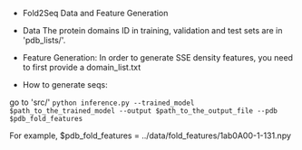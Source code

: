 * Fold2Seq Data and Feature Generation

* Data
The protein domains ID in training, validation and test sets are in 'pdb_lists/'. 

* Feature Generation:
In order to generate SSE density features, you need to first provide a domain_list.txt





* How to generate seqs:

go to 'src/'
`python inference.py --trained_model $path_to_the_trained_model --output $path_to_the_output_file --pdb $pdb_fold_features`

For example, $pdb_fold_features = ../data/fold_features/1ab0A00-1-131.npy


